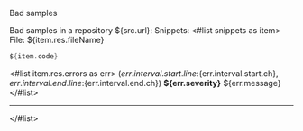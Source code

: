 Bad samples

Bad samples in a repository ${src.url}:
Snippets: 
<#list snippets as item>
  File: ${item.res.fileName}

```kotlin
${item.code}
```

<#list item.res.errors as err>
(${err.interval.start.line}:${err.interval.start.ch}, ${err.interval.end.line}:${err.interval.end.ch}) **${err.severity}** ${err.message}
</#list>
    
------
    
</#list>
